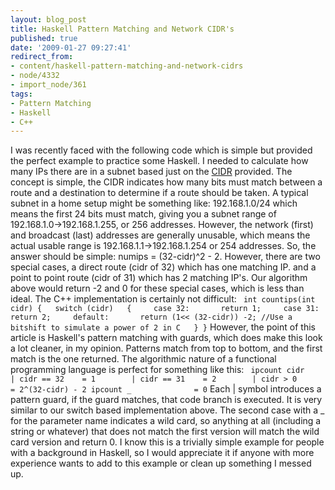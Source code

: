 ```yaml
---
layout: blog_post
title: Haskell Pattern Matching and Network CIDR's
published: true
date: '2009-01-27 09:27:41'
redirect_from:
- content/haskell-pattern-matching-and-network-cidrs
- node/4332
- import_node/361
tags:
- Pattern Matching
- Haskell
- C++
---
```


I was recently faced with the following code which is simple but provided the perfect example to practice some Haskell. I needed to calculate how many IPs there are in a subnet based just on the [CIDR](http://en.wikipedia.org/wiki/Classless_Inter-Domain_Routing) provided. The concept is simple, the CIDR indicates how many bits must match between a route and a destination to determine if a route should be taken. A typical subnet in a home setup might be something like: 192.168.1.0/24 which means the first 24 bits must match, giving you a subnet range of 192.168.1.0-\>192.168.1.255, or 256 addresses. However, the network (first) and broadcast (last) addresses are generally unusable, which means the actual usable range is 192.168.1.1-\>192.168.1.254 or 254 addresses. So, the answer should be simple: numips = (32-cidr)^2 - 2. However, there are two special cases, a direct route (cidr of 32) which has one matching IP. and a point to point route (cidr of 31) which has 2 matching IP's. Our algorithm above would return -2 and 0 for these special cases, which is less than ideal. The C++ implementation is certainly not difficult: ` int countips(int cidr) {   switch (cidr)   {     case 32:       return 1;     case 31:       return 2;     default:       return (1<< (32-cidr)) -2; //Use a bitshift to simulate a power of 2 in C   } }`
However, the point of this article is Haskell's pattern matching with guards, which does make this look a lot cleaner, in my opinion. Patterns match from top to bottom, and the first match is the one returned. The algorithmic nature of a functional programming language is perfect for something like this: ` ipcount cidr         | cidr == 32    = 1        | cidr == 31    = 2        | cidr > 0      = 2^(32-cidr) - 2 ipcount _              = 0`
Each | symbol introduces a pattern guard, if the guard matches, that code branch is executed. It is very similar to our switch based implementation above. The second case with a _ for the parameter name indicates a wild card, so anything at all (including a string or whatever) that does not match the first version will match the wild card version and return 0. I know this is a trivially simple example for people with a background in Haskell, so I would appreciate it if anyone with more experience wants to add to this example or clean up something I messed up.
